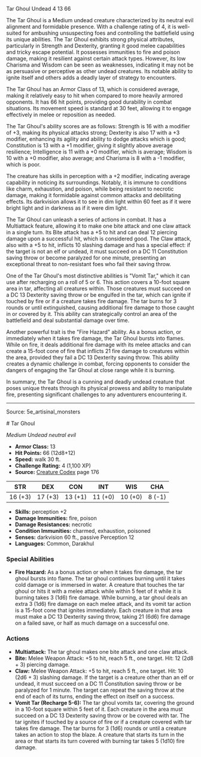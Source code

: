 <MonsterName/>Tar Ghoul</MonsterName>
<CreatureType/>Undead</CreatureType>
<CR/>4</CR>
<AC/>13</AC>
<HP/>66</HP>
<summary>The Tar Ghoul is a Medium undead creature characterized by its neutral evil alignment and formidable presence. With a challenge rating of 4, it is well-suited for ambushing unsuspecting foes and controlling the battlefield using its unique abilities. The Tar Ghoul exhibits strong physical attributes, particularly in Strength and Dexterity, granting it good melee capabilities and tricky escape potential. It possesses immunities to fire and poison damage, making it resilient against certain attack types. However, its low Charisma and Wisdom can be seen as weaknesses, indicating it may not be as persuasive or perceptive as other undead creatures. Its notable ability to ignite itself and others adds a deadly layer of strategy to encounters.</summary>

<detail>

The Tar Ghoul has an Armor Class of 13, which is considered average, making it relatively easy to hit when compared to more heavily armored opponents. It has 66 hit points, providing good durability in combat situations. Its movement speed is standard at 30 feet, allowing it to engage effectively in melee or reposition as needed. 

The Tar Ghoul's ability scores are as follows: Strength is 16 with a modifier of +3, making its physical attacks strong; Dexterity is also 17 with a +3 modifier, enhancing its agility and ability to dodge attacks which is good; Constitution is 13 with a +1 modifier, giving it slightly above average resilience; Intelligence is 11 with a +0 modifier, which is average; Wisdom is 10 with a +0 modifier, also average; and Charisma is 8 with a -1 modifier, which is poor.

The creature has skills in perception with a +2 modifier, indicating average capability in noticing its surroundings. Notably, it is immune to conditions like charm, exhaustion, and poison, while being resistant to necrotic damage, making it formidable against common attacks and debilitating effects. Its darkvision allows it to see in dim light within 60 feet as if it were bright light and in darkness as if it were dim light.

The Tar Ghoul can unleash a series of actions in combat. It has a Multiattack feature, allowing it to make one bite attack and one claw attack in a single turn. Its Bite attack has a +5 to hit and can deal 12 piercing damage upon a successful hit, which is considered good. The Claw attack, also with a +5 to hit, inflicts 10 slashing damage and has a special effect: if the target is not an elf or undead, it must succeed on a DC 11 Constitution saving throw or become paralyzed for one minute, presenting an exceptional threat to non-resistant foes who fail their saving throw.

One of the Tar Ghoul's most distinctive abilities is "Vomit Tar," which it can use after recharging on a roll of 5 or 6. This action covers a 10-foot square area in tar, affecting all creatures within. Those creatures must succeed on a DC 13 Dexterity saving throw or be engulfed in the tar, which can ignite if touched by fire or if a creature takes fire damage. The tar burns for 3 rounds or until extinguished, causing additional fire damage to those caught in or covered by it. This ability can strategically control an area of the battlefield and deal substantial damage over time.

Another powerful trait is the "Fire Hazard" ability. As a bonus action, or immediately when it takes fire damage, the Tar Ghoul bursts into flames. While on fire, it deals additional fire damage with its melee attacks and can create a 15-foot cone of fire that inflicts 21 fire damage to creatures within the area, provided they fail a DC 13 Dexterity saving throw. This ability creates a dynamic challenge in combat, forcing opponents to consider the dangers of engaging the Tar Ghoul at close range while it is burning.

In summary, the Tar Ghoul is a cunning and deadly undead creature that poses unique threats through its physical prowess and ability to manipulate fire, presenting significant challenges to any adventurers encountering it.</detail>



---

Source: 5e_artisinal_monsters

<statblock>
# Tar Ghoul

*Medium* *Undead* *neutral evil*

- **Armor Class:** 13
- **Hit Points:** 66 (12d8+12)
- **Speed:** walk 30 ft.
- **Challenge Rating:** 4 (1,100 XP)
- **Source:** [Creature Codex](https://koboldpress.com/kpstore/product/creature-codex-for-5th-edition-dnd) page 176

| STR | DEX | CON | INT | WIS | CHA |
| --- | --- | --- | --- | --- | --- |
| 16 (+3) | 17 (+3) | 13 (+1) | 11 (+0) | 10 (+0) | 8 (-1) |

- **Skills:** perception +2
- **Damage Immunities:** fire, poison
- **Damage Resistances:** necrotic
- **Condition Immunities:** charmed, exhaustion, poisoned
- **Senses:** darkvision 60 ft., passive Perception 12
- **Languages:** Common, Darakhul

### Special Abilities

- **Fire Hazard:** As a bonus action or when it takes fire damage, the tar ghoul bursts into flame. The tar ghoul continues burning until it takes cold damage or is immersed in water. A creature that touches the tar ghoul or hits it with a melee attack while within 5 feet of it while it is burning takes 3 (1d6) fire damage. While burning, a tar ghoul deals an extra 3 (1d6) fire damage on each melee attack, and its vomit tar action is a 15-foot cone that ignites immediately. Each creature in that area must make a DC 13 Dexterity saving throw, taking 21 (6d6) fire damage on a failed save, or half as much damage on a successful one.

### Actions

- **Multiattack:** The tar ghoul makes one bite attack and one claw attack.
- **Bite:** Melee Weapon Attack: +5 to hit, reach 5 ft., one target. Hit: 12 (2d8 + 3) piercing damage.
- **Claw:** Melee Weapon Attack: +5 to hit, reach 5 ft., one target. Hit: 10 (2d6 + 3) slashing damage. If the target is a creature other than an elf or undead, it must succeed on a DC 11 Constitution saving throw or be paralyzed for 1 minute. The target can repeat the saving throw at the end of each of its turns, ending the effect on itself on a success.
- **Vomit Tar (Recharge 5-6):** The tar ghoul vomits tar, covering the ground in a 10-foot square within 5 feet of it. Each creature in the area must succeed on a DC 13 Dexterity saving throw or be covered with tar. The tar ignites if touched by a source of fire or if a creature covered with tar takes fire damage. The tar burns for 3 (1d6) rounds or until a creature takes an action to stop the blaze. A creature that starts its turn in the area or that starts its turn covered with burning tar takes 5 (1d10) fire damage.


</statblock>


